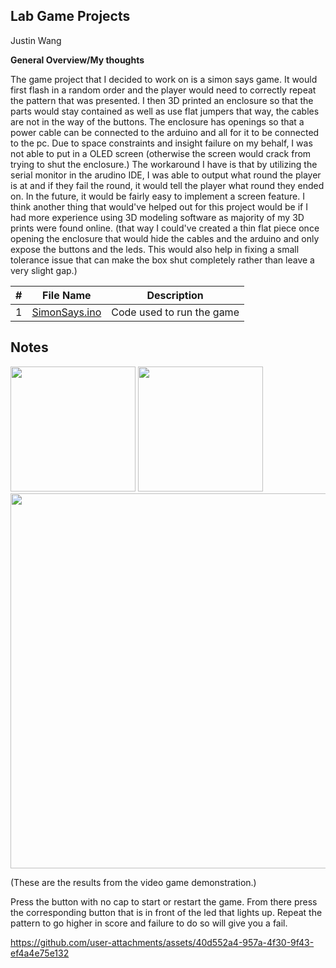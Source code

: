 ## Lab Game Projects
Justin Wang

 **General Overview/My thoughts**

The  game project that I decided to work on is a simon says game. It would first flash in a random order and the player would need to correctly repeat the pattern that was presented. I then 3D printed an enclosure so that the parts would stay contained as well as use flat jumpers that way, the cables are not in the way of the buttons. The enclosure has openings so that a power cable can be connected to the arduino and all for it to be connected to the pc. Due to  space constraints and insight failure on my behalf, I was not able to put in a OLED screen (otherwise the screen would crack from trying to shut the enclosure.) The workaround I have is that by utilizing the serial monitor in the arudino IDE, I was able to output what round the player is at and if they fail the round, it would tell the player what round they ended on. In the future, it would be fairly easy to implement a screen feature. I think another thing that would've helped out for this project would be if I had more experience using 3D modeling software as majority of my 3D prints were found online. (that way I could've created a thin flat piece once opening the enclosure that would hide the cables and the arduino and only expose the buttons and the leds. This would also help in fixing a small tolerance issue that can make the box shut completely rather than leave a very slight gap.) 


| # | File Name | Description |
| :-: | ----------- | ---------------------- |
| 1 | [SimonSays.ino](./SimonSays.ino) | Code used to run the game |



  ## Notes

  <img src=  "https://github.com/user-attachments/assets/b9cf7b78-84bf-4280-8ad6-6897323665f0" width = 200>

  <img src=  "https://github.com/user-attachments/assets/09ce3974-259b-4207-bead-cc33beb88e07" width = 200>

  <img src= "https://github.com/user-attachments/assets/df40f33f-c047-4bf1-9dc5-7dd8efe32d19" width = 600> 
  
  (These are the results from the video game demonstration.)



  Press the button with no cap to start or restart the game. From there press the corresponding button that is in front of the led that lights up. Repeat the pattern to go higher in score and failure to do so will give you a fail. 
  

https://github.com/user-attachments/assets/40d552a4-957a-4f30-9f43-ef4a4e75e132

